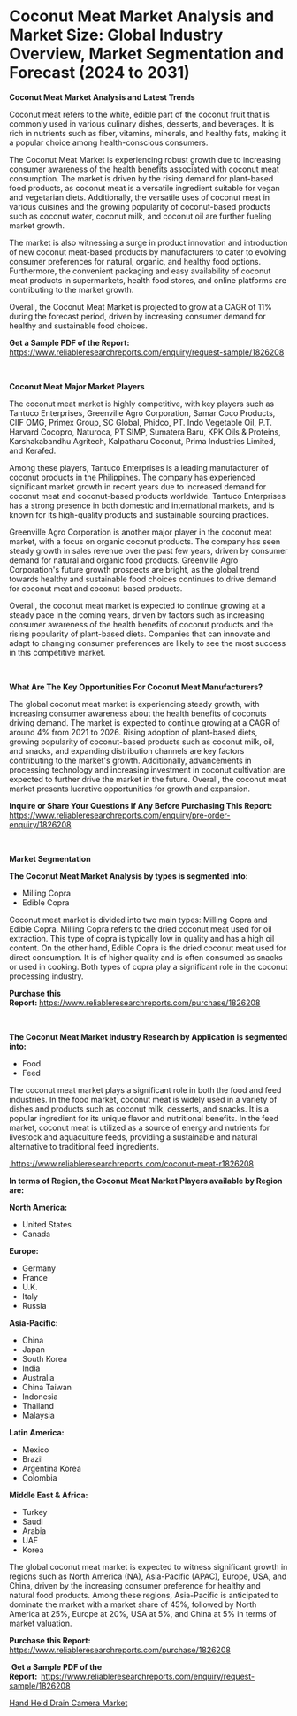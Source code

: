 <p><h1>Coconut Meat Market Analysis and Market Size: Global Industry Overview, Market Segmentation and Forecast (2024 to 2031)</h1></p><p><strong>Coconut Meat Market Analysis and Latest Trends</strong></p>
<p><p>Coconut meat refers to the white, edible part of the coconut fruit that is commonly used in various culinary dishes, desserts, and beverages. It is rich in nutrients such as fiber, vitamins, minerals, and healthy fats, making it a popular choice among health-conscious consumers.</p><p>The Coconut Meat Market is experiencing robust growth due to increasing consumer awareness of the health benefits associated with coconut meat consumption. The market is driven by the rising demand for plant-based food products, as coconut meat is a versatile ingredient suitable for vegan and vegetarian diets. Additionally, the versatile uses of coconut meat in various cuisines and the growing popularity of coconut-based products such as coconut water, coconut milk, and coconut oil are further fueling market growth.</p><p>The market is also witnessing a surge in product innovation and introduction of new coconut meat-based products by manufacturers to cater to evolving consumer preferences for natural, organic, and healthy food options. Furthermore, the convenient packaging and easy availability of coconut meat products in supermarkets, health food stores, and online platforms are contributing to the market growth.</p><p>Overall, the Coconut Meat Market is projected to grow at a CAGR of 11% during the forecast period, driven by increasing consumer demand for healthy and sustainable food choices.</p></p>
<p><strong>Get a Sample PDF of the Report:&nbsp;</strong> <a href="https://www.reliableresearchreports.com/enquiry/request-sample/1826208">https://www.reliableresearchreports.com/enquiry/request-sample/1826208</a></p>
<p>&nbsp;</p>
<p><strong>Coconut Meat Major Market Players</strong></p>
<p><p>The coconut meat market is highly competitive, with key players such as Tantuco Enterprises, Greenville Agro Corporation, Samar Coco Products, CIIF OMG, Primex Group, SC Global, Phidco, PT. Indo Vegetable Oil, P.T. Harvard Cocopro, Naturoca, PT SIMP, Sumatera Baru, KPK Oils & Proteins, Karshakabandhu Agritech, Kalpatharu Coconut, Prima Industries Limited, and Kerafed.</p><p>Among these players, Tantuco Enterprises is a leading manufacturer of coconut products in the Philippines. The company has experienced significant market growth in recent years due to increased demand for coconut meat and coconut-based products worldwide. Tantuco Enterprises has a strong presence in both domestic and international markets, and is known for its high-quality products and sustainable sourcing practices.</p><p>Greenville Agro Corporation is another major player in the coconut meat market, with a focus on organic coconut products. The company has seen steady growth in sales revenue over the past few years, driven by consumer demand for natural and organic food products. Greenville Agro Corporation's future growth prospects are bright, as the global trend towards healthy and sustainable food choices continues to drive demand for coconut meat and coconut-based products.</p><p>Overall, the coconut meat market is expected to continue growing at a steady pace in the coming years, driven by factors such as increasing consumer awareness of the health benefits of coconut products and the rising popularity of plant-based diets. Companies that can innovate and adapt to changing consumer preferences are likely to see the most success in this competitive market.</p></p>
<p>&nbsp;</p>
<p><strong>What Are The Key Opportunities For Coconut Meat Manufacturers?</strong></p>
<p><p>The global coconut meat market is experiencing steady growth, with increasing consumer awareness about the health benefits of coconuts driving demand. The market is expected to continue growing at a CAGR of around 4% from 2021 to 2026. Rising adoption of plant-based diets, growing popularity of coconut-based products such as coconut milk, oil, and snacks, and expanding distribution channels are key factors contributing to the market's growth. Additionally, advancements in processing technology and increasing investment in coconut cultivation are expected to further drive the market in the future. Overall, the coconut meat market presents lucrative opportunities for growth and expansion.</p></p>
<p><strong>Inquire or Share Your Questions If Any Before Purchasing This Report:</strong> <a href="https://www.reliableresearchreports.com/enquiry/pre-order-enquiry/1826208">https://www.reliableresearchreports.com/enquiry/pre-order-enquiry/1826208</a></p>
<p>&nbsp;</p>
<p><strong>Market Segmentation</strong></p>
<p><strong>The Coconut Meat Market Analysis by types is segmented into:</strong></p>
<p><ul><li>Milling Copra</li><li>Edible Copra</li></ul></p>
<p><p>Coconut meat market is divided into two main types: Milling Copra and Edible Copra. Milling Copra refers to the dried coconut meat used for oil extraction. This type of copra is typically low in quality and has a high oil content. On the other hand, Edible Copra is the dried coconut meat used for direct consumption. It is of higher quality and is often consumed as snacks or used in cooking. Both types of copra play a significant role in the coconut processing industry.</p></p>
<p><strong>Purchase this Report:&nbsp;</strong><a href="https://www.reliableresearchreports.com/purchase/1826208">https://www.reliableresearchreports.com/purchase/1826208</a></p>
<p>&nbsp;</p>
<p><strong>The Coconut Meat Market Industry Research by Application is segmented into:</strong></p>
<p><ul><li>Food</li><li>Feed</li></ul></p>
<p><p>The coconut meat market plays a significant role in both the food and feed industries. In the food market, coconut meat is widely used in a variety of dishes and products such as coconut milk, desserts, and snacks. It is a popular ingredient for its unique flavor and nutritional benefits. In the feed market, coconut meat is utilized as a source of energy and nutrients for livestock and aquaculture feeds, providing a sustainable and natural alternative to traditional feed ingredients.</p></p>
<p><a href="https://www.reliableresearchreports.com/coconut-meat-r1826208">&nbsp;https://www.reliableresearchreports.com/coconut-meat-r1826208</a></p>
<p><strong>In terms of Region, the Coconut Meat Market Players available by Region are:</strong></p>
<p>
    <p> <strong> North America: </strong>
        <ul>
            <li>United States</li>
            <li>Canada</li>
        </ul>
        </p> 
    <p> <strong> Europe: </strong>
        <ul>
            <li>Germany</li>
            <li>France</li>
            <li>U.K.</li>
            <li>Italy</li>
            <li>Russia</li>
        </ul>
        </p> 
    <p> <strong> Asia-Pacific: </strong>
        <ul>
            <li>China</li>
            <li>Japan</li>
            <li>South Korea</li>
            <li>India</li>
            <li>Australia</li>
            <li>China Taiwan</li>
            <li>Indonesia</li>
            <li>Thailand</li>
            <li>Malaysia</li>
        </ul>
        </p> 
    <p> <strong> Latin America: </strong>
        <ul>
            <li>Mexico</li>
            <li>Brazil</li>
            <li>Argentina Korea</li>
            <li>Colombia</li>
        </ul>
        </p> 
    <p> <strong> Middle East & Africa: </strong>
        <ul>
            <li>Turkey</li>
            <li>Saudi</li>
            <li>Arabia</li>
            <li>UAE</li>
            <li>Korea</li>
        </ul>
    </p>
    </p>
<p><p>The global coconut meat market is expected to witness significant growth in regions such as North America (NA), Asia-Pacific (APAC), Europe, USA, and China, driven by the increasing consumer preference for healthy and natural food products. Among these regions, Asia-Pacific is anticipated to dominate the market with a market share of 45%, followed by North America at 25%, Europe at 20%, USA at 5%, and China at 5% in terms of market valuation.</p></p>
<p><strong>Purchase this Report: </strong><a href="https://www.reliableresearchreports.com/purchase/1826208">https://www.reliableresearchreports.com/purchase/1826208</a></p>
<p>&nbsp;<strong>Get a Sample PDF of the Report:&nbsp;&nbsp;</strong><a href="https://www.reliableresearchreports.com/enquiry/request-sample/1826208">https://www.reliableresearchreports.com/enquiry/request-sample/1826208</a></p>
<p><strong></strong></p>
<p><p><a href="https://github.com/haroldWarren626/Market-Research-Report-List-1/blob/main/hand-held-drain-camera-market.md">Hand Held Drain Camera Market</a></p></p>